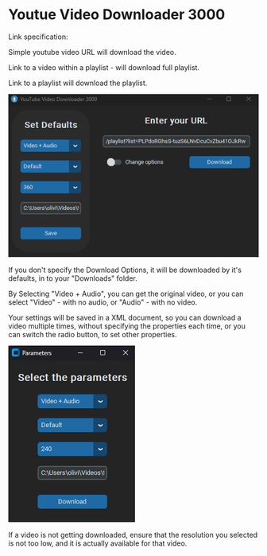# Youtue Video Downloader 3000

Link specification: 

Simple youtube video URL will download the video.

Link to a video within a playlist - will download full playlist.

Link to a playlist will download the playlist.

![img.png](assets/img.png)

If you don't specify the Download Options, it will be downloaded by it's defaults, in to your "Downloads" folder.

By Selecting "Video + Audio", you can get the original video, or you can select "Video" - with no audio, or "Audio" - with no video.

Your settings will be saved in a XML document, so you can download a video multiple times, without specifying the properties each time, or you can switch the radio button, to set other properties.

![img.png](assets/img_1.png)

If a video is not getting downloaded, ensure that the resolution you selected is not too low, and it is actually available for that video.